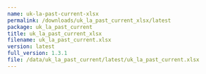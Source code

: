 ```yaml
---
name: uk-la-past-current-xlsx
permalink: /downloads/uk_la_past_current_xlsx/latest
package: uk_la_past_current
title: uk_la_past_current_xlsx
filename: uk_la_past_current.xlsx
version: latest
full_version: 1.3.1
file: /data/uk_la_past_current/latest/uk_la_past_current.xlsx
---
```

